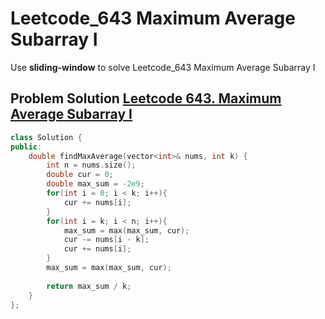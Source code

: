 # Leetcode_643 Maximum Average Subarray I




Use **sliding-window** to solve Leetcode_643 Maximum Average Subarray I
<!--more-->

## Problem Solution [Leetcode 643. Maximum Average Subarray I](https://leetcode.com/problems/maximum-average-subarray-i/)

```cpp
class Solution {
public:
    double findMaxAverage(vector<int>& nums, int k) {
        int n = nums.size();
        double cur = 0;
        double max_sum = -2e9;
        for(int i = 0; i < k; i++){
            cur += nums[i];
        }
        for(int i = k; i < n; i++){
            max_sum = max(max_sum, cur);
            cur -= nums[i - k];
            cur += nums[i];
        }
        max_sum = max(max_sum, cur);
        
        return max_sum / k;
    }
};
```
